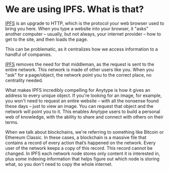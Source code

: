 # We are using IPFS. What is that?

[IPFS](https://docs.ipfs.io/concepts/what-is-ipfs/) is an upgrade to HTTP, which is the protocol your web browser used to bring you here. When you type a website into your browser, it "asks" another computer – usually, but not always, your internet provider – how to get to the site, and then loads the page.

This can be problematic, as it centralizes how we access information to a handful of companies.

[IPFS](https://docs.ipfs.io/concepts/what-is-ipfs/) removes the need for that middleman, as the request is sent to the entire network. This network is made of other users like you. When you "ask" for a page/object, the network point you to the correct place, no centrality needed.

What makes IPFS incredibly compelling for Anytype is how it gives an address to every unique object. If you're looking for an image, for example, you won't need to request an entire website – with all the nonsense found these days – just to view an image. You can request that object and the network will point you to it. This enables Anytype users to build a personal web of knowledge, with the ability to share and connect with others on their terms.

When we talk about blockchains, we're referring to something like Bitcoin or Ethereum Classic. In these cases, a blockchain is a massive file that contains a record of every action that’s happened on the network. Every user of the network keeps a copy of this record. This record cannot be changed. In IPFS each network node stores only content it is interested in, plus some indexing information that helps figure out which node is storing what, so you don't need to copy the whole internet.
